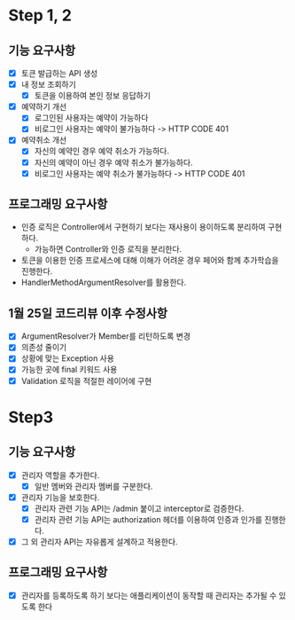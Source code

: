 # Step 1, 2
## 기능 요구사항
- [x] 토큰 발급하는 API 생성
- [x] 내 정보 조회하기
  - [x] 토큰을 이용하여 본인 정보 응답하기 
- [x] 예약하기 개선 
  - [x] 로그인된 사용자는 예약이 가능하다 
  - [x] 비로그인 사용자는 예약이 불가능하다 -> HTTP CODE 401
- [x] 예약취소 개선
  - [x] 자신의 예약인 경우 예약 취소가 가능하다. 
  - [x] 자신의 예약이 아닌 경우 예약 취소가 불가능하다.
  - [x] 비로그인 사용자는 예약 취소가 불가능하다 -> HTTP CODE 401

## 프로그래밍 요구사항
- 인증 로직은 Controller에서 구현하기 보다는 재사용이 용이하도록 분리하여 구현하다.
  - 가능하면 Controller와 인증 로직을 분리한다.
- 토큰을 이용한 인증 프로세스에 대해 이해가 어려운 경우 페어와 함께 추가학습을 진행한다.
- HandlerMethodArgumentResolver를 활용한다.

## 1월 25일 코드리뷰 이후 수정사항
- [x] ArgumentResolver가 Member를 리턴하도록 변경
- [x] 의존성 줄이기
- [x] 상황에 맞는 Exception 사용 
- [x] 가능한 곳에 final 키워드 사용
- [x] Validation 로직을 적절한 레이어에 구현

# Step3

## 기능 요구사항
- [x] 관리자 역할을 추가한다.
  - [x] 일반 멤버와 관리자 멤버를 구분한다.
- [x] 관리자 기능을 보호한다.
  - [x] 관리자 관련 기능 API는 /admin 붙이고 interceptor로 검증한다.
  - [x] 관리자 관련 기능 API는 authorization 헤더를 이용하여 인증과 인가를 진행한다.
- [x] 그 외 관리자 API는 자유롭게 설계하고 적용한다.

## 프로그래밍 요구사항
- [x] 관리자를 등록하도록 하기 보다는 애플리케이션이 동작할 때 관리자는 추가될 수 있도록 한다